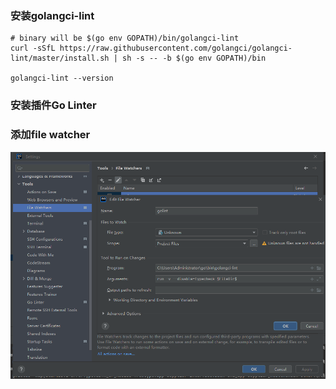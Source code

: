 ### 安装golangci-lint
```
# binary will be $(go env GOPATH)/bin/golangci-lint
curl -sSfL https://raw.githubusercontent.com/golangci/golangci-lint/master/install.sh | sh -s -- -b $(go env GOPATH)/bin 

golangci-lint --version
```

### 安装插件Go Linter

### 添加file watcher
![img.png](img.png)

